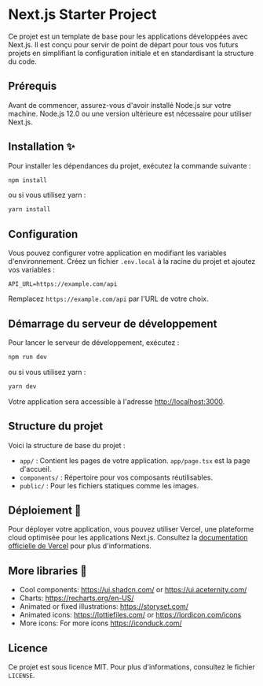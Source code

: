 
# Next.js Starter Project

Ce projet est un template de base pour les applications développées avec Next.js. Il est conçu pour servir de point de départ pour tous vos futurs projets en simplifiant la configuration initiale et en standardisant la structure du code.

## Prérequis

Avant de commencer, assurez-vous d'avoir installé Node.js sur votre machine. Node.js 12.0 ou une version ultérieure est nécessaire pour utiliser Next.js.

## Installation ✨

Pour installer les dépendances du projet, exécutez la commande suivante :

```bash
npm install
```

ou si vous utilisez yarn :

```bash
yarn install
```

## Configuration

Vous pouvez configurer votre application en modifiant les variables d'environnement. Créez un fichier `.env.local` à la racine du projet et ajoutez vos variables :

```plaintext
API_URL=https://example.com/api
```

Remplacez `https://example.com/api` par l'URL de votre choix.

## Démarrage du serveur de développement

Pour lancer le serveur de développement, exécutez :

```bash
npm run dev
```

ou si vous utilisez yarn :

```bash
yarn dev
```

Votre application sera accessible à l'adresse [http://localhost:3000](http://localhost:3000).

## Structure du projet

Voici la structure de base du projet :

- `app/` : Contient les pages de votre application. `app/page.tsx` est la page d'accueil.
- `components/` : Répertoire pour vos composants réutilisables.
- `public/` : Pour les fichiers statiques comme les images.

## Déploiement 🚀

Pour déployer votre application, vous pouvez utiliser Vercel, une plateforme cloud optimisée pour les applications Next.js. Consultez la [documentation officielle de Vercel](https://vercel.com/docs) pour plus d'informations.

## More libraries 🎨

  - Cool components:
  <a href="https://ui.shadcn.com/" target="_blank">https://ui.shadcn.com/</a> or <a href="https://ui.aceternity.com/" target="_blank">https://ui.aceternity.com/</a>
  - Charts:
  <a href="https://recharts.org/en-US/" target="_blank">https://recharts.org/en-US/</a>
  - Animated or fixed illustrations:
  <a href="https://storyset.com/" target="_blank">https://storyset.com/</a>
  - Animated icons:
  <a href="https://lottiefiles.com/" target="_blank">https://lottiefiles.com/</a> or <a href="https://lordicon.com/icons" target="_blank">https://lordicon.com/icons</a>
  - More icons: For more icons
  <a href="https://iconduck.com/" target="_blank">https://iconduck.com/</a>

## Licence

Ce projet est sous licence MIT. Pour plus d'informations, consultez le fichier `LICENSE`.
